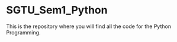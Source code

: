 # SGTU_Sem1_Python
This is the repository where you will find all the code for the Python Programming.
